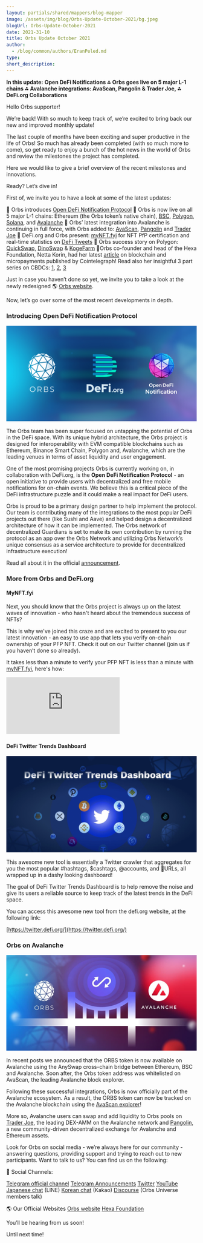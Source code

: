 ```yaml
---
layout: partials/shared/mappers/blog-mapper
image: /assets/img/blog/Orbs-Update-October-2021/bg.jpeg
blogUrl: Orbs-Update-October-2021
date: 2021-31-10
title: Orbs Update October 2021
author:
  - /blog/common/authors/EranPeled.md
type:
short_description:
---
```


**In this update:** 
**Open DeFi Notifications ⁂ Orbs goes live on 5 major L-1 chains ⁂ Avalanche integrations: AvaScan, Pangolin & Trader Joe, ⁂ DeFi.org Collaborations**

<div class='line-separator'> </div>

Hello Orbs supporter!

We’re back!
With so much to keep track of, we’re excited to bring back our new and improved monthly update! 

The last couple of months have been exciting and super productive in the life of Orbs! So much has already been completed (with so much more to come), so get ready to enjoy a bunch of the hot news in the world of Orbs and review the milestones the project has completed.

Here we would like to give a brief overview of the recent milestones and innovations. 

Ready? Let’s dive in!

<div class='line-separator'> </div>

First of, we invite you to have a look at some of the latest updates:

📌  Orbs introduces [Open DeFi Notification Protocol](https://www.orbs.com/Introducing-Open-DeFi-Notification-Protocol/)
📌  Orbs is now live on all 5 major L-1 chains: Ethereum (the Orbs token’s native chain), [BSC](https://www.orbs.com/orbs-is-now-live-on-binance-smart-chain-via-anyswap-cross-chain-bridge/), [Polygon](https://www.orbs.com/how-to-bridge-orbs-tokens-onto-the-polygon-network/), [Solana](https://www.orbs.com/Orbs-is-Live-on-the-Solana-Wormhole-Bridge/), and [Avalanche](https://www.orbs.com/AnySwap-Avalanche/)
📌  Orbs’ latest integration into Avalanche is continuing in full force, with Orbs added to: [AvaScan](https://www.orbs.com/ORBS-is-now-live-on-AvaScan/), [Pangolin](https://www.orbs.com/ORBS-is-Now-Available-on-Pangolin/) and [Trader Joe](https://www.orbs.com/ORBS-is-now-live-on-Trader-Joe/)
📌 DeFi.org and Orbs present: [myNFT.fyi](https://mynft.fyi/) for NFT PfP certification and real-time statistics on [DeFi Tweets](https://www.orbs.com/defi-org-twitter-tool/)
📌 Orbs success story on Polygon: [QuickSwap](https://www.orbs.com/orbs-is-now-live-on-quickswap/), [DinoSwap](https://www.orbs.com/orbs-is-now-live-on-quickswap/) & [KogeFarm](https://www.orbs.com/Orbs-Added-to-KogeFarm-Vaults/)
📌Orbs co-founder and head of the Hexa Foundation, Netta Korin, had her latest [article](https://cointelegraph.com/news/blockchain-technology-can-make-micropayments-finally-functional) on blockchain and micropayments published by Cointelegraph! Read also her insightful 3 part series on CBDCs: [1](https://www.orbs.com/Intro-to-CBDC/), [2](https://www.orbs.com/A-Closer-Look-At-CBDCs/), [3](https://www.orbs.com/CBDCs-Additional-Thoughts/) 

Just in case you haven’t done so yet, we invite you to take a look at the newly redesigned 🌎 [Orbs website](https://www.orbs.com/orbs-website-launch/).

Now, let’s go over some of the most recent developments in depth. 

<div class='line-separator'> </div>


### Introducing Open DeFi Notification Protocol

![notification](/assets/img/blog/Orbs-Update-October-2021/image1.jpg)

The Orbs team has been super focused on untapping the potential of Orbs in the DeFi space. With its unique hybrid architecture, the Orbs project is designed for interoperability with EVM compatible blockchains such as Ethereum, Binance Smart Chain, Polygon and, Avalanche, which are the leading venues in terms of asset liquidity and user engagement.


One of the most promising projects Orbs is currently working on, in collaboration with DeFi.org, is the **Open DeFi Notification Protocol** - an open initiative to provide users with decentralized and free mobile notifications for on-chain events. We believe this is a critical piece of the DeFi infrastructure puzzle and it could make a real impact for DeFi users.

Orbs is proud to be a primary design partner to help implement the protocol. Our team is contributing many of the integrations to the most popular DeFi projects out there (like Sushi and Aave) and helped design a decentralized architecture of how it can be implemented. 
The Orbs  network of decentralized Guardians is set to make its own contribution by running the protocol as an app over the Orbs Network and utilizing Orbs Network’s unique consensus as a service architecture to provide for decentralized infrastructure execution!

Read all about it in the official [announcement](https://www.orbs.com/Introducing-Open-DeFi-Notification-Protocol/).

<div class='line-separator'> </div>


### More from Orbs and DeFi.org

#### MyNFT.fyi
 
Next, you should know that the Orbs project is always up on the latest waves of innovation - who hasn't heard about the tremendous success of NFTs? 

This is why we've joined this craze and are excited to present to you our latest innovation - an easy to use app that lets you verify on-chain ownership of your PFP NFT. Check it out on our Twitter channel (join us if you haven’t done so already).

It takes less than a minute to verify your PFP NFT is less than a minute with [myNFT.fyi](https://mynft.fyi/), here's how:

<iframe src="https://www.youtube.com/embed/HbfSEgJHmJg" title="YouTube video player" frameborder="0" allow="accelerometer; autoplay; clipboard-write; encrypted-media; gyroscope; picture-in-picture" allowfullscreen></iframe>
 


#### DeFi Twitter Trends Dashboard


![twitter](/assets/img/blog/Orbs-Update-October-2021/image2.png)
 

This awesome new tool is essentially a Twitter crawler that aggregates for you the most popular #hashtags, $cashtags, @accounts, and 🔗URLs, all wrapped up in a dashy looking dashboard!

The goal of DeFi Twitter Trends Dashboard is to help remove the noise and give its users a reliable source to keep track of the latest trends in the DeFi space.

You can access this awesome new tool from the defi.org website, at the following link:

[https://twitter.defi.org/](https://twitter.defi.org/)
 
 
 
<div class='line-separator'> </div>

### Orbs on Avalanche

![avalanche](/assets/img/blog/Orbs-Update-October-2021/image3.jpg)


In recent posts we announced that the ORBS token is now available on Avalanche using the AnySwap cross-chain bridge between Ethereum, BSC and Avalanche. Soon after, the Orbs token address was whitelisted on AvaScan, the leading Avalanche block explorer.

Following these successful integrations, Orbs is now officially part of the Avalanche ecosystem. As a result, the ORBS token can now be tracked on the Avalanche blockchain using the [AvaScan explorer](https://www.orbs.com/ORBS-is-now-live-on-AvaScan/)! 

More so, Avalanche users can swap and add liquidity to Orbs pools on [Trader Joe](https://www.orbs.com/ORBS-is-now-live-on-Trader-Joe/), the leading DEX-AMM on the Avalanche network and [Pangolin](https://www.orbs.com/ORBS-is-Now-Available-on-Pangolin/), a new community-driven decentralized exchange for Avalanche and Ethereum assets.
 
 
<div class='line-separator'> </div>


Look for Orbs on social media - we’re always here for our community - answering questions, providing support and trying to reach out to new participants. Want to talk to us? You can find us on the following: 




🔗  Social Channels:

[Telegram official channel](https://t.me/OrbsNetwork)
[Telegram Announcements](https://t.me/OrbsAnnouncements) 
[Twitter](https://twitter.com/orbs_network) 
[YouTube](https://yt.vu/c/UCfpV4z-MGxeiabFkht1LNPQ)
[Japanese chat](https://line.me/R/ti/p/%40vrf9558a) (LINE)
[Korean chat](https://open.kakao.com/o/giYtuTRb) (Kakao)
[Discourse](https://community.orbs.network/) (Orbs Universe members talk)


🌎 Our Official Websites
[Orbs website](https://www.orbs.com/) 
[Hexa Foundation](https://www.hexa.org/) 

You’ll be hearing from us soon!
 
Until next time!



